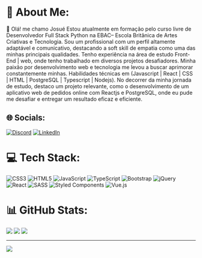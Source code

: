# 💫 About Me:
🌱 Olá! me chamo  Josué 
Estou atualmente em formação pelo curso livre de Desenvolvedor Full Stack Python na EBAC– Escola Britânica
 de Artes Criativas e Tecnologia. Sou um profissional com um perfil altamente adaptável e comunicativo,
 destacando a soft skill de empatia como uma das minhas principais qualidades. Tenho experiência na área de
 estudo Front-End | web, onde tenho trabalhado em diversos projetos desafiadores. Minha paixão por
 desenvolvimento web e tecnologia me levou a buscar aprimorar constantemente minhas. Habilidades técnicas em
 (Javascript | React | CSS | HTML | PostgreSQL | Typescript | Nodejs).
 No decorrer da minha jornada de estudo, destaco um projeto relevante, como o desenvolvimento de um aplicativo
 web de pedidos online com Reactjs e PostgreSQL, onde eu pude me desafiar e entregar um resultado eficaz e
 eficiente. 

## 🌐 Socials:
[![Discord](https://img.shields.io/badge/Discord-%237289DA.svg?logo=discord&logoColor=white)](https://discord.gg/niallswift#9177) [![LinkedIn](https://img.shields.io/badge/LinkedIn-%230077B5.svg?logo=linkedin&logoColor=white)](https://www.linkedin.com/in/josu%C3%A9-ramos-dev/) 

# 💻 Tech Stack:
![CSS3](https://img.shields.io/badge/css3-%231572B6.svg?style=flat&logo=css3&logoColor=white) ![HTML5](https://img.shields.io/badge/html5-%23E34F26.svg?style=flat&logo=html5&logoColor=white) ![JavaScript](https://img.shields.io/badge/javascript-%23323330.svg?style=flat&logo=javascript&logoColor=%23F7DF1E) ![TypeScript](https://img.shields.io/badge/typescript-%23007ACC.svg?style=flat&logo=typescript&logoColor=white) ![Bootstrap](https://img.shields.io/badge/bootstrap-%23563D7C.svg?style=flat&logo=bootstrap&logoColor=white) ![jQuery](https://img.shields.io/badge/jquery-%230769AD.svg?style=flat&logo=jquery&logoColor=white)  ![React](https://img.shields.io/badge/react-%2320232a.svg?style=flat&logo=react&logoColor=%2361DAFB) ![SASS](https://img.shields.io/badge/SASS-hotpink.svg?style=flat&logo=SASS&logoColor=white) ![Styled Components](https://img.shields.io/badge/styled--components-DB7093?style=flat&logo=styled-components&logoColor=white) ![Vue.js](https://img.shields.io/badge/vuejs-%2335495e.svg?style=flat&logo=vuedotjs&logoColor=%234FC08D) 
# 📊 GitHub Stats:
![](https://github-readme-stats.vercel.app/api?username=Niall-swift&theme=react&hide_border=false&include_all_commits=false&count_private=false)
![](https://github-readme-streak-stats.herokuapp.com/?user=Niall-swift&theme=react&hide_border=false)
![](https://github-readme-stats.vercel.app/api/top-langs/?username=Niall-swift&theme=react&hide_border=false&include_all_commits=false&count_private=false&layout=compact)

---
[![](https://visitcount.itsvg.in/api?id=Niall-swift&icon=5&color=1)](https://visitcount.itsvg.in)

<!-- Proudly created with GPRM ( https://gprm.itsvg.in ) -->
